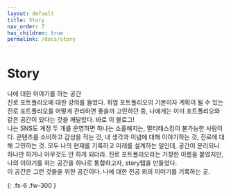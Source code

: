 ```yaml
---
layout: default
title: Story
nav_order: 7
has_children: true
permalink: /docs/story
---
```


# Story

나에 대한 이야기를 하는 공간<br>
진로 포트폴리오에 대한 강의를 들었다. 취업 포트폴리오의 기본이자 계획이 될 수 있는 진로 포트폴리오를 어떻게 관리하면 좋을까 고민하던 중, 나에게는 이미 포트폴리오와 같은 공간이 있다는 것을 깨달았다. 바로 이 블로그!<br>
나는 SNS도 계정 두 개를 운영하면 하나는 소홀해지는, 멀티태스킹이 불가능한 사람이다. 콘텐츠를 소비하고 감상을 적는 것, 내 생각과 이념에 대해 이야기하는 것, 진로에 대해 고민하는 것. 모두 나의 현재를 기록하고 미래를 설계하는 일인데, 공간이 분리되니 하나만 하거나 아무것도 안 하게 되더라. 진로 포트폴리오라는 거창한 이름을 붙였지만, 나의 이야기를 하는 공간을 하나로 통합하고자, story탭을 만들었다.<br>
이 공간은 그런 것들을 위한 공간이다. 나에 대한 전공 외의 이야기를 기록하는 곳.

{: .fs-6 .fw-300 }
